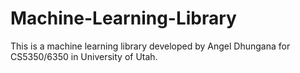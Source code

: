 # Machine-Learning-Library
This is a machine learning library developed by Angel Dhungana for CS5350/6350 in University of Utah.
